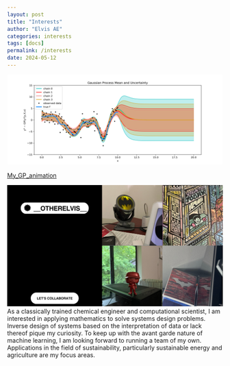 ```yaml
---
layout: post
title: "Interests"
author: "Elvis AE"
categories: interests
tags: [docs]
permalink: /interests
date: 2024-05-12
---
```


![GPs](img/GP.png)

[My_GP_animation](https://www.canva.com/design/DAGHdhAK1pI/D5TiYZkfpBq5nleAPDDR9Q/watch?utm_content=DAGHdhAK1pI&utm_campaign=designshare&utm_medium=link&utm_source=editor)

![Interests](img/interests3.png)
As a classically trained chemical engineer and computational scientist, I am interested in applying mathematics to solve systems design problems. Inverse design of systems based on the interpretation of data or lack thereof pique my curiosity. To keep up with the avant garde nature of machine learning, I am looking forward to running a team of my own. Applications in the field of sustainability, particularly sustainable energy and agriculture are my focus areas.

